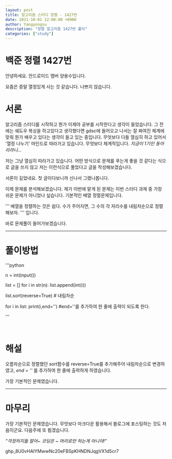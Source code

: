 ```yaml
---
layout: post
title: 알고리즘 스터디 정렬 - 1427번
date: 2021-10-01 12:00:00 +0900
author: Yangyongsu
description: "정렬 알고리즘 1427번 풀이"
categories: ["study"]
---
```


# 백준 정렬 1427번

안녕하세요. 안드로이드 맴버 양용수입니다. <br>

요즘은 증말 열정있게 사는 것 같습니다. 나쁘지 않습니다.

# 서론

알고리즘 스터디를 시작하고 뭔가 이제야 공부를 시작한다고 생각이 들었습니다. 그 전에는 쉐도우 복싱을 하고있다고 생각했다면 gdsc에 들어오고 나서는 잘 짜여진 체계에 맞춰 뭔가 배우고 있다는 생각이 들고 있는 중입니다. 
무엇보다 다들 열심히 하고 있어서 '열정 나누기' 마인드로 따라가고 있습니다. 
무엇보다 체계적입니다. *지금이 1기인 동아리라니...*

저는 그냥 열심히 따라가고 있습니다. 어떤 방식으로 문제를 푸는게 좋을 것 같다는 식으로 글을 쓰지 않고 저는 이런식으로 풀었다고 글을 작성해보겠습니다.

서론이 길었네요. 첫 글이다보니까 신나서 그랬나봅니다.

이제 문제를 분석해보겠습니다. 제가 이번에 맡게 된 문제는 이번 스터디 과제 중 가장 쉬운 문제가 아니었나 싶습니다.
기본적인 배열 정렬문제입니다.

'''
배열을 정렬하는 것은 쉽다. 수가 주어지면, 그 수의 각 자리수를 내림차순으로 정렬해보자.
'''
입니다.

바로 문제풀이 들어가보겠습니다.

 * * *

# 풀이방법

'''python

n = int(input())
 
list = []
for i in str(n):
    list.append(int(i))


list.sort(reverse=True)     # 내림차순
 
for i in list:
    print(i,end='')         #end=''를 추가하여 한 줄에 출력이 되도록 한다.

'''

<br>

# 해설

오름차순으로 정렬했던 sort함수를 reverse=True를 추가해주어 내림차순으로 변경하였고,
 *end = ''* 를 추가하여 한 줄에 출력하게 하였습니다.

 가장 기본적인 문제였습니다.

* * *

 # 마무리
가장 기본적인 문제였습니다. 무엇보다 마크다운 활용해서 블로그에 포스팅하는 것도 처음이군요. 다음주에 또 뵙겠습니다. 

*"걱정허지들 말어~ 코딩은 ~ 머리로만 허는게 아니야!"*

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